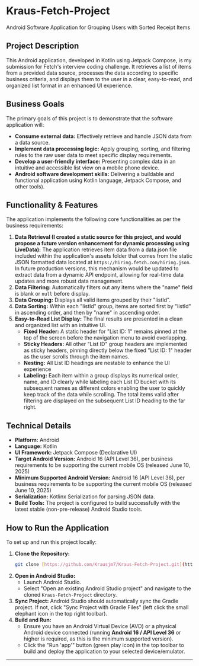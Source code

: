 # Kraus-Fetch-Project
Android Software Application for Grouping Users with Sorted Receipt Items

## Project Description
This Android application, developed in Kotlin using Jetpack Compose, is my submission for Fetch's interview coding challenge. It retrieves a list of items from a provided data source, processes the data according to specific business criteria, and displays them to the user in a clear, easy-to-read, and organized list format in an enhanced UI experience.

## Business Goals
The primary goals of this project is to demonstrate that the software application will:
* **Consume external data:** Effectively retrieve and handle JSON data from a data source.
* **Implement data processing logic:** Apply grouping, sorting, and filtering rules to the raw user data to meet specific display requirements.
* **Develop a user-friendly interface:** Presenting complex data in an intuitive and accessible list view on a mobile phone device.
* **Android software development skills:** Delivering a buildable and functional application using Kotlin language, Jetpack Compose, and other tools).

## Functionality & Features
The application implements the following core functionalities as per the business requirements:

1.  **Data Retrieval (I created a static source for this project, and would propose a future version enhancement for dynamic processing using LiveData):** The application retrieves item data from a data.json file included within the application's assets folder that comes from the static JSON formatted data located at `https://hiring.fetch.com/hiring.json`. In future production versions, this mechanism would be updated to extract data from a dynamic API endpoint, allowing for real-time data updates and more robust data management.
2.  **Data Filtering:** Automatically filters out any items where the "name" field is blank or `null` before display.
3.  **Data Grouping:** Displays all valid items grouped by their "listId".
4.  **Data Sorting:** Within each "listId" group, items are sorted first by "listId" in ascending order, and then by "name" in ascending order.
5.  **Easy-to-Read List Display:** The final results are presented in a clean and organized list with an intuitive UI.
    * **Fixed Header:** A static header for "List ID: 1" remains pinned at the top of the screen before the navigation menu to avoid overlapping.
    * **Sticky Headers:** All other "List ID" group headers are implemented as sticky headers, pinning directly below the fixed "List ID: 1" header as the user scrolls through the item names.
    * **Nesting:** All List ID headings are nestable to enhance the UI experience
    * **Labeling:** Each item within a group displays its numerical order, name, and ID clearly while labeling each List ID bucket with its subsequent names as different colors enabling the user to quickly keep track of the data while scrolling. The total items valid after filtering are displayed on the subsequent List ID heading to the far right.

## Technical Details
* **Platform:** Android
* **Language:** Kotlin
* **UI Framework:** Jetpack Compose (Declarative UI)
* **Target Android Version:** Android 16 (API Level 36), per business requirements to be supporting the current mobile OS (released June 10, 2025)
* **Minimum Supported Android Version:** Android 16 (API Level 36), per business requirements to be supporting the current mobile OS (released June 10, 2025)
* **Serialization:** Kotlinx Serialization for parsing JSON data.
* **Build Tools:** The project is configured to build successfully with the latest stable (non-pre-release) Android Studio tools.

## How to Run the Application
To set up and run this project locally:

1.  **Clone the Repository:**
    ```bash
    git clone [https://github.com/Krausjm7/Kraus-Fetch-Project.git](https://github.com/Krausjm7/Kraus-Fetch-Project.git)
    ```
2.  **Open in Android Studio:**
    * Launch Android Studio.
    * Select "Open an existing Android Studio project" and navigate to the cloned `Kraus-Fetch-Project` directory.
3.  **Sync Project:** Android Studio should automatically sync the Gradle project. If not, click "Sync Project with Gradle Files" (left click the small elephant icon in the top right toolbar).
4.  **Build and Run:**
    * Ensure you have an Android Virtual Device (AVD) or a physical Android device connected (running **Android 16 / API Level 36** or higher is required, as this is the minimum supported version).
    * Click the "Run 'app'" button (green play icon) in the top toolbar to build and deploy the application to your selected device/emulator.

---

